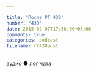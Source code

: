 ```yaml
---

title: "После РТ 430"
number: "430"
date: 2015-02-07T17:50:00+03:00
comments: true
categories: podcast
filename: rt430post
---
```

[аудио](http://cdn.radio-t.com/rt430post.mp3) ● [лог чата](http://chat.radio-t.com/logs/radio-t-430.html)
<audio src="http://cdn.radio-t.com/rt430post.mp3" preload="none"></audio>

